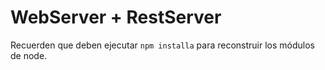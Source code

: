 


# WebServer + RestServer


Recuerden que deben ejecutar ```npm installa``` para reconstruir los módulos de node.